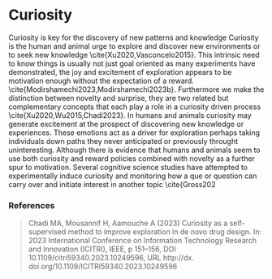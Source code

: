 # Curiosity
Curiosity is key for the discovery of new patterns and knowledge
Curiosity is the human and animal urge to explore and discover new environments or to seek new knowledge \cite{Xu2020,Vasconcelo2015}. This intrinsic need to know things is usually not just goal oriented as many experiments have demonstrated,  the joy and excitement of exploration appears to be motivation enough without the expectation of a reward.  \cite{Modirshamechi2023,Modirshamechi2023b}. Furthermore we make the distinction between novelty and surprise, they are two related but complementary concepts that each play a role in a curiosity driven process \cite{Xu2020,Wu2015,Chadi2023}.  In humans and animals curiosity may generate excitement at the prospect of discovering new knowledge or experiences. These emotions act as a driver for exploration perhaps taking individuals down paths they never anticipated or previously throught uninteresting.  Although there is evidence that humans and animals seem to use both curiosity and reward policies combined with novelty as a further spur to motivation. Several cognitive science studies have attempted to experimentally  induce curiosity and monitoring how a que or question can carry over and initiate interest in another topic \cite{Gross202

### References
>  Chadi MA, Mousannif H, Aamouche A (2023) Curiosity as a self-supervised method to improve exploration in de novo drug design. In: 2023 International Conference on Information Technology Research and Innovation (ICITRI), IEEE, p 151–156, DOI 10.1109/citri59340.2023.10249596, URL http://dx. doi.org/10.1109/ICITRI59340.2023.10249596
